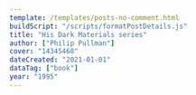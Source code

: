 ```yaml
---
template: /templates/posts-no-comment.html
buildScript: "/scripts/formatPostDetails.js"
title: "His Dark Materials series"
author: ["Philip Pullman"]
cover: "14345468"
dateCreated: "2021-01-01"
dataTag: ["book"]
year: "1995"
---
```

